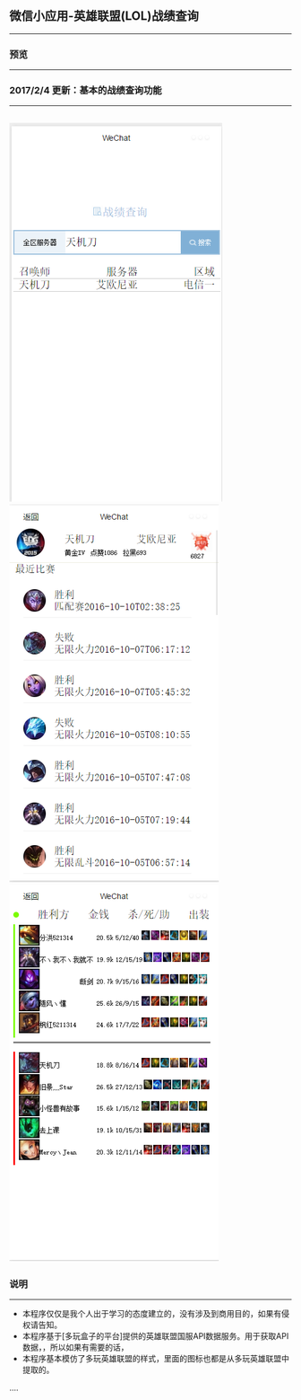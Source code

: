 ## 微信小应用-英雄联盟(LOL)战绩查询
-----
### 预览
-----
### 2017/2/4 更新：基本的战绩查询功能
-----
![](https://github.com/tian8/lolSearch/blob/master/1.png)
![](https://github.com/tian8/lolSearch/blob/master/2.png)
![](https://github.com/tian8/lolSearch/blob/master/3.png)
-----
### 说明
-----
* 本程序仅仅是我个人出于学习的态度建立的，没有涉及到商用目的，如果有侵权请告知。
* 本程序基于[多玩盒子的平台]提供的英雄联盟国服API数据服务。用于获取API数据，，所以如果有需要的话，
* 本程序基本模仿了多玩英雄联盟的样式，里面的图标也都是从多玩英雄联盟中提取的。

....
